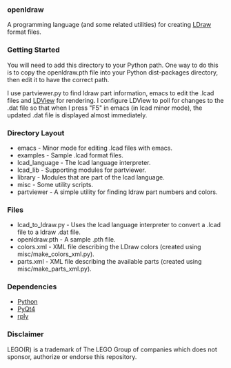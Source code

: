 ### openldraw ###
A programming language (and some related utilities) for creating [LDraw](http://www.ldraw.org) format files.

### Getting Started ###
You will need to add this directory to your Python path. One way to do this is to copy the openldraw.pth file into your Python dist-packages directory, then edit it to have the correct path.

I use partviewer.py to find ldraw part information, emacs to edit the .lcad files and [LDView](http://ldview.sourceforge.net/) for rendering. I configure LDView to poll for changes to the .dat file so that when I press "F5" in emacs (in lcad minor mode), the updated .dat file is displayed almost immediately.

### Directory Layout ###
* emacs - Minor mode for editing .lcad files with emacs.
* examples - Sample .lcad format files.
* lcad_language - The lcad language interpreter.
* lcad_lib - Supporting modules for partviewer.
* library - Modules that are part of the lcad language.
* misc - Some utility scripts.
* partviewer - A simple utility for finding ldraw part numbers and colors.

### Files ###
* lcad_to_ldraw.py - Uses the lcad language interpreter to convert a .lcad file to a ldraw .dat file.
* openldraw.pth - A sample .pth file.
* colors.xml - XML file describing the LDraw colors (created using misc/make_colors_xml.py).
* parts.xml - XML file describing the available parts (created using misc/make_parts_xml.py).

### Dependencies ###
* [Python](https://www.python.org/)
* [PyQt4](http://www.riverbankcomputing.com/software/pyqt/intro)
* [rply](https://github.com/alex/rply)

### Disclaimer ###
LEGO(R) is a trademark of The LEGO Group of companies which does not sponsor, authorize or endorse this repository.
